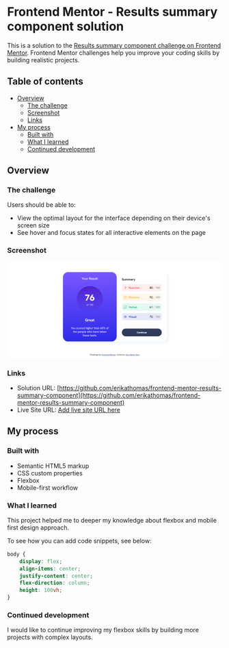 # Frontend Mentor - Results summary component solution

This is a solution to the [Results summary component challenge on Frontend Mentor](https://www.frontendmentor.io/challenges/results-summary-component-CE_K6s0maV). Frontend Mentor challenges help you improve your coding skills by building realistic projects. 

## Table of contents

- [Overview](#overview)
  - [The challenge](#the-challenge)
  - [Screenshot](#screenshot)
  - [Links](#links)
- [My process](#my-process)
  - [Built with](#built-with)
  - [What I learned](#what-i-learned)
  - [Continued development](#continued-development)

## Overview

### The challenge

Users should be able to:

- View the optimal layout for the interface depending on their device's screen size
- See hover and focus states for all interactive elements on the page

### Screenshot

![](./screenshot.png)

### Links

- Solution URL: [https://github.com/erikathomas/frontend-mentor-results-summary-component](https://github.com/erikathomas/frontend-mentor-results-summary-component)
- Live Site URL: [Add live site URL here](https://your-live-site-url.com)

## My process

### Built with

- Semantic HTML5 markup
- CSS custom properties
- Flexbox
- Mobile-first workflow

### What I learned

This project helped me to deeper my knowledge about flexbox and mobile first design approach. 

To see how you can add code snippets, see below:

```css
body {
    display: flex;
    align-items: center;
    justify-content: center;
    flex-direction: column;
    height: 100vh;
}
```
### Continued development

I would like to continue improving my flexbox skills by building more projects with complex layouts. 
